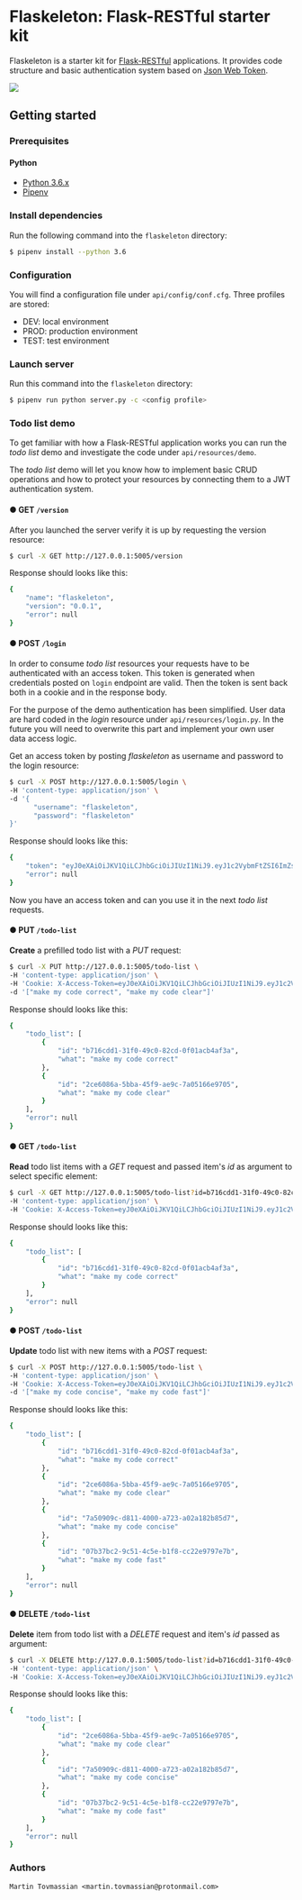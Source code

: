 # Flaskeleton: Flask-RESTful starter kit
 Flaskeleton is a starter kit for [Flask-RESTful](https://flask-restful.readthedocs.io/en/latest/) applications. It provides code structure and basic authentication system based on [Json Web Token](https://jwt.io/).

![](https://fr.tintin.com/images/tintin/persos/rascar/C1232C3.jpg)

## Getting started
### Prerequisites
#### Python
- [Python 3.6.x](https://www.python.org/downloads/release/python-365/)
- [Pipenv](https://github.com/pypa/pipenv)

### Install dependencies
Run the following command into the `flaskeleton` directory:
```bash
$ pipenv install --python 3.6
```

### Configuration

You will find a configuration file under `api/config/conf.cfg`. Three profiles are stored:
  - DEV: local environment
  - PROD: production environment
  - TEST: test environment

### Launch server
Run this command into the `flaskeleton` directory:
```bash
$ pipenv run python server.py -c <config profile>
```

### Todo list demo
To get familiar with how a Flask-RESTful application works you can run the *todo list* demo and investigate the code under `api/resources/demo`.

The *todo list* demo will let you know how to implement basic CRUD operations and how to protect your resources by connecting them to a JWT authentication system.

#### ● GET `/version`
After you launched the server verify it is up by requesting the version resource:
```bash
$ curl -X GET http://127.0.0.1:5005/version
```
Response should looks like this:
```bash
{
    "name": "flaskeleton",
    "version": "0.0.1",
    "error": null
}
```
#### ● POST `/login`
In order to consume *todo list* resources your requests have to be authenticated with an access token. This token is generated when credentials posted on `login` endpoint are valid. Then the token is sent back both in a cookie and in the response body.

For the purpose of the demo authentication has been simplified. User data are hard coded in the *login* resource under `api/resources/login.py`. In the future you will need to overwrite this part and implement your own user data access logic.

Get an access token by posting *flaskeleton* as username and password to the login resource:
```bash
$ curl -X POST http://127.0.0.1:5005/login \
-H 'content-type: application/json' \
-d '{
      "username": "flaskeleton",
      "password": "flaskeleton"
}'
```
Response should looks like this:
```bash
{
    "token": "eyJ0eXAiOiJKV1QiLCJhbGciOiJIUzI1NiJ9.eyJ1c2VybmFtZSI6ImZsYXNrZWxldG9uIiwiZmlyc3RuYW1lIjoiZmxhc2tlbGV0b24iLCJsYXN0bmFtZSI6ImZsYXNrZWxldG9uIiwiZXhwIjoxNTIzNDQwMzk5fQ.4uEdaR6qUIg-76NcS2q40xXUJH3Plzl4fKwvRb5HEf8",
    "error": null
}
```
Now you have an access token and can you use it in the next *todo list* requests.

#### ● PUT `/todo-list`
**Create** a prefilled todo list with a *PUT* request:
```bash
$ curl -X PUT http://127.0.0.1:5005/todo-list \
-H 'content-type: application/json' \
-H 'Cookie: X-Access-Token=eyJ0eXAiOiJKV1QiLCJhbGciOiJIUzI1NiJ9.eyJ1c2VybmFtZSI6ImZsYXNrZWxldG9uIiwiZmlyc3RuYW1lIjoiZmxhc2tlbGV0b24iLCJsYXN0bmFtZSI6ImZsYXNrZWxldG9uIiwiZXhwIjoxNTIzNDQwMzk5fQ.4uEdaR6qUIg-76NcS2q40xXUJH3Plzl4fKwvRb5HEf8' \
-d '["make my code correct", "make my code clear"]'
```
Response should looks like this:
```bash
{
    "todo_list": [
        {
            "id": "b716cdd1-31f0-49c0-82cd-0f01acb4af3a",
            "what": "make my code correct"
        },
        {
            "id": "2ce6086a-5bba-45f9-ae9c-7a05166e9705",
            "what": "make my code clear"
        }
    ],
    "error": null
}
```

#### ● GET `/todo-list`
**Read** todo list items with a *GET* request and passed item's *id* as argument to select specific element:
```bash
$ curl -X GET http://127.0.0.1:5005/todo-list?id=b716cdd1-31f0-49c0-82cd-0f01acb4af3a \
-H 'content-type: application/json' \
-H 'Cookie: X-Access-Token=eyJ0eXAiOiJKV1QiLCJhbGciOiJIUzI1NiJ9.eyJ1c2VybmFtZSI6ImZsYXNrZWxldG9uIiwiZmlyc3RuYW1lIjoiZmxhc2tlbGV0b24iLCJsYXN0bmFtZSI6ImZsYXNrZWxldG9uIiwiZXhwIjoxNTIzNDQwMzk5fQ.4uEdaR6qUIg-76NcS2q40xXUJH3Plzl4fKwvRb5HEf8'
```
Response should looks like this:
```bash
{
    "todo_list": [
        {
            "id": "b716cdd1-31f0-49c0-82cd-0f01acb4af3a",
            "what": "make my code correct"
        }
    ],
    "error": null
}
```

#### ● POST `/todo-list`
**Update** todo list with new items with a *POST* request:
```bash
$ curl -X POST http://127.0.0.1:5005/todo-list \
-H 'content-type: application/json' \
-H 'Cookie: X-Access-Token=eyJ0eXAiOiJKV1QiLCJhbGciOiJIUzI1NiJ9.eyJ1c2VybmFtZSI6ImZsYXNrZWxldG9uIiwiZmlyc3RuYW1lIjoiZmxhc2tlbGV0b24iLCJsYXN0bmFtZSI6ImZsYXNrZWxldG9uIiwiZXhwIjoxNTIzNDQwMzk5fQ.4uEdaR6qUIg-76NcS2q40xXUJH3Plzl4fKwvRb5HEf8' \
-d '["make my code concise", "make my code fast"]'
```
Response should looks like this:
```bash
{
    "todo_list": [
        {
            "id": "b716cdd1-31f0-49c0-82cd-0f01acb4af3a",
            "what": "make my code correct"
        },
        {
            "id": "2ce6086a-5bba-45f9-ae9c-7a05166e9705",
            "what": "make my code clear"
        },
        {
            "id": "7a50909c-d811-4000-a723-a02a182b85d7",
            "what": "make my code concise"
        },
        {
            "id": "07b37bc2-9c51-4c5e-b1f8-cc22e9797e7b",
            "what": "make my code fast"
        }
    ],
    "error": null
}
```

#### ● DELETE `/todo-list`
**Delete** item from todo list with a *DELETE* request and item's *id* passed as argument:
```bash
$ curl -X DELETE http://127.0.0.1:5005/todo-list?id=b716cdd1-31f0-49c0-82cd-0f01acb4af3a \
-H 'content-type: application/json' \
-H 'Cookie: X-Access-Token=eyJ0eXAiOiJKV1QiLCJhbGciOiJIUzI1NiJ9.eyJ1c2VybmFtZSI6ImZsYXNrZWxldG9uIiwiZmlyc3RuYW1lIjoiZmxhc2tlbGV0b24iLCJsYXN0bmFtZSI6ImZsYXNrZWxldG9uIiwiZXhwIjoxNTIzNDQwMzk5fQ.4uEdaR6qUIg-76NcS2q40xXUJH3Plzl4fKwvRb5HEf8'
```
Response should looks like this:
```bash
{
    "todo_list": [
        {
            "id": "2ce6086a-5bba-45f9-ae9c-7a05166e9705",
            "what": "make my code clear"
        },
        {
            "id": "7a50909c-d811-4000-a723-a02a182b85d7",
            "what": "make my code concise"
        },
        {
            "id": "07b37bc2-9c51-4c5e-b1f8-cc22e9797e7b",
            "what": "make my code fast"
        }
    ],
    "error": null
}
```

### Authors
    Martin Tovmassian <martin.tovmassian@protonmail.com>
